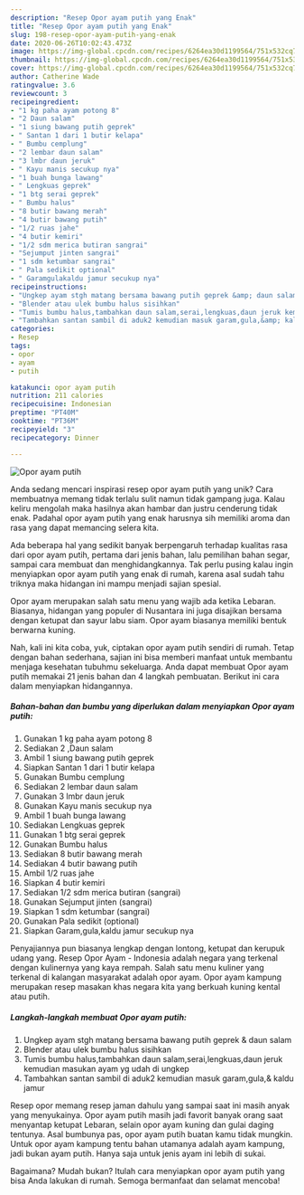 ```yaml
---
description: "Resep Opor ayam putih yang Enak"
title: "Resep Opor ayam putih yang Enak"
slug: 198-resep-opor-ayam-putih-yang-enak
date: 2020-06-26T10:02:43.473Z
image: https://img-global.cpcdn.com/recipes/6264ea30d1199564/751x532cq70/opor-ayam-putih-foto-resep-utama.jpg
thumbnail: https://img-global.cpcdn.com/recipes/6264ea30d1199564/751x532cq70/opor-ayam-putih-foto-resep-utama.jpg
cover: https://img-global.cpcdn.com/recipes/6264ea30d1199564/751x532cq70/opor-ayam-putih-foto-resep-utama.jpg
author: Catherine Wade
ratingvalue: 3.6
reviewcount: 3
recipeingredient:
- "1 kg paha ayam potong 8"
- "2 Daun salam"
- "1 siung bawang putih geprek"
- " Santan 1 dari 1 butir kelapa"
- " Bumbu cemplung"
- "2 lembar daun salam"
- "3 lmbr daun jeruk"
- " Kayu manis secukup nya"
- "1 buah bunga lawang"
- " Lengkuas geprek"
- "1 btg serai geprek"
- " Bumbu halus"
- "8 butir bawang merah"
- "4 butir bawang putih"
- "1/2 ruas jahe"
- "4 butir kemiri"
- "1/2 sdm merica butiran sangrai"
- "Sejumput jinten sangrai"
- "1 sdm ketumbar sangrai"
- " Pala sedikit optional"
- " Garamgulakaldu jamur secukup nya"
recipeinstructions:
- "Ungkep ayam stgh matang bersama bawang putih geprek &amp; daun salam"
- "Blender atau ulek bumbu halus sisihkan"
- "Tumis bumbu halus,tambahkan daun salam,serai,lengkuas,daun jeruk kemudian masukan ayam yg udah di ungkep"
- "Tambahkan santan sambil di aduk2 kemudian masuk garam,gula,&amp; kaldu jamur"
categories:
- Resep
tags:
- opor
- ayam
- putih

katakunci: opor ayam putih 
nutrition: 211 calories
recipecuisine: Indonesian
preptime: "PT40M"
cooktime: "PT36M"
recipeyield: "3"
recipecategory: Dinner

---
```



![Opor ayam putih](https://img-global.cpcdn.com/recipes/6264ea30d1199564/751x532cq70/opor-ayam-putih-foto-resep-utama.jpg)

Anda sedang mencari inspirasi resep opor ayam putih yang unik? Cara membuatnya memang tidak terlalu sulit namun tidak gampang juga. Kalau keliru mengolah maka hasilnya akan hambar dan justru cenderung tidak enak. Padahal opor ayam putih yang enak harusnya sih memiliki aroma dan rasa yang dapat memancing selera kita.

Ada beberapa hal yang sedikit banyak berpengaruh terhadap kualitas rasa dari opor ayam putih, pertama dari jenis bahan, lalu pemilihan bahan segar, sampai cara membuat dan menghidangkannya. Tak perlu pusing kalau ingin menyiapkan opor ayam putih yang enak di rumah, karena asal sudah tahu triknya maka hidangan ini mampu menjadi sajian spesial.

Opor ayam merupakan salah satu menu yang wajib ada ketika Lebaran. Biasanya, hidangan yang populer di Nusantara ini juga disajikan bersama dengan ketupat dan sayur labu siam. Opor ayam biasanya memiliki bentuk berwarna kuning.


Nah, kali ini kita coba, yuk, ciptakan opor ayam putih sendiri di rumah. Tetap dengan bahan sederhana, sajian ini bisa memberi manfaat untuk membantu menjaga kesehatan tubuhmu sekeluarga. Anda dapat membuat Opor ayam putih memakai 21 jenis bahan dan 4 langkah pembuatan. Berikut ini cara dalam menyiapkan hidangannya.

<!--inarticleads1-->

##### Bahan-bahan dan bumbu yang diperlukan dalam menyiapkan Opor ayam putih:

1. Gunakan 1 kg paha ayam potong 8
1. Sediakan 2 ,Daun salam
1. Ambil 1 siung bawang putih geprek
1. Siapkan  Santan 1 dari 1 butir kelapa
1. Gunakan  Bumbu cemplung
1. Sediakan 2 lembar daun salam
1. Gunakan 3 lmbr daun jeruk
1. Gunakan  Kayu manis secukup nya
1. Ambil 1 buah bunga lawang
1. Sediakan  Lengkuas geprek
1. Gunakan 1 btg serai geprek
1. Gunakan  Bumbu halus
1. Sediakan 8 butir bawang merah
1. Sediakan 4 butir bawang putih
1. Ambil 1/2 ruas jahe
1. Siapkan 4 butir kemiri
1. Sediakan 1/2 sdm merica butiran (sangrai)
1. Gunakan Sejumput jinten (sangrai)
1. Siapkan 1 sdm ketumbar (sangrai)
1. Gunakan  Pala sedikit (optional)
1. Siapkan  Garam,gula,kaldu jamur secukup nya


Penyajiannya pun biasanya lengkap dengan lontong, ketupat dan kerupuk udang yang. Resep Opor Ayam - Indonesia adalah negara yang terkenal dengan kulinernya yang kaya rempah. Salah satu menu kuliner yang terkenal di kalangan masyarakat adalah opor ayam. Opor ayam kampung merupakan resep masakan khas negara kita yang berkuah kuning kental atau putih. 

<!--inarticleads2-->

##### Langkah-langkah membuat Opor ayam putih:

1. Ungkep ayam stgh matang bersama bawang putih geprek &amp; daun salam
1. Blender atau ulek bumbu halus sisihkan
1. Tumis bumbu halus,tambahkan daun salam,serai,lengkuas,daun jeruk kemudian masukan ayam yg udah di ungkep
1. Tambahkan santan sambil di aduk2 kemudian masuk garam,gula,&amp; kaldu jamur


Resep opor memang resep jaman dahulu yang sampai saat ini masih anyak yang menyukainya. Opor ayam putih masih jadi favorit banyak orang saat menyantap ketupat Lebaran, selain opor ayam kuning dan gulai daging tentunya. Asal bumbunya pas, opor ayam putih buatan kamu tidak mungkin. Untuk opor ayam kampung tentu bahan utamanya adalah ayam kampung, jadi bukan ayam putih. Hanya saja untuk jenis ayam ini lebih di sukai. 

Bagaimana? Mudah bukan? Itulah cara menyiapkan opor ayam putih yang bisa Anda lakukan di rumah. Semoga bermanfaat dan selamat mencoba!
